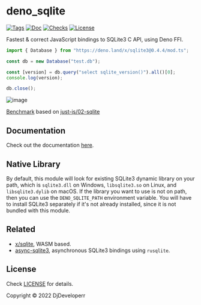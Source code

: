# deno_sqlite

[![Tags](https://img.shields.io/github/release/denodrivers/sqlite3)](https://github.com/denodrivers/sqlite3/releases)
[![Doc](https://doc.deno.land/badge.svg)](https://doc.deno.land/https/deno.land/x/sqlite3@0.4.4/mod.ts)
[![Checks](https://github.com/denodrivers/sqlite3/actions/workflows/ci.yml/badge.svg)](https://github.com/denodrivers/sqlite3/actions/workflows/ci.yml)
[![License](https://img.shields.io/github/license/denodrivers/sqlite3)](https://github.com/denodrivers/sqlite3/blob/master/LICENSE)

Fastest & correct JavaScript bindings to SQLite3 C API, using Deno FFI.

```ts
import { Database } from "https://deno.land/x/sqlite3@0.4.4/mod.ts";

const db = new Database("test.db");

const [version] = db.query("select sqlite_version()").all()[0];
console.log(version);

db.close();
```

![image](https://user-images.githubusercontent.com/34997667/185864652-b861cb9c-7734-4d5e-809a-f39342ece5db.png)

[Benchmark](./bench) based on
[just-js/02-sqlite](https://just-js.github.io/benchmarks/02-sqlite.html)

## Documentation

Check out the documentation
[here](https://doc.deno.land/https://deno.land/x/sqlite3@0.4.4/mod.ts).

## Native Library

By default, this module will look for existing SQLite3 dynamic library on your
path, which is `sqlite3.dll` on Windows, `libsqlite3.so` on Linux, and
`libsqlite3.dylib` on macOS. If the library you want to use is not on path, then
you can use the `DENO_SQLITE_PATH` environment variable. You will have to
install SQLite3 separately if it's not already installed, since it is not
bundled with this module.

## Related

- [x/sqlite](https://deno.land/x/sqlite), WASM based.
- [async-sqlite3](https://github.com/denodrivers/async-sqlite3), asynchronous
  SQLite3 bindings using `rusqlite`.

## License

Check [LICENSE](./LICENSE) for details.

Copyright © 2022 DjDeveloperr
